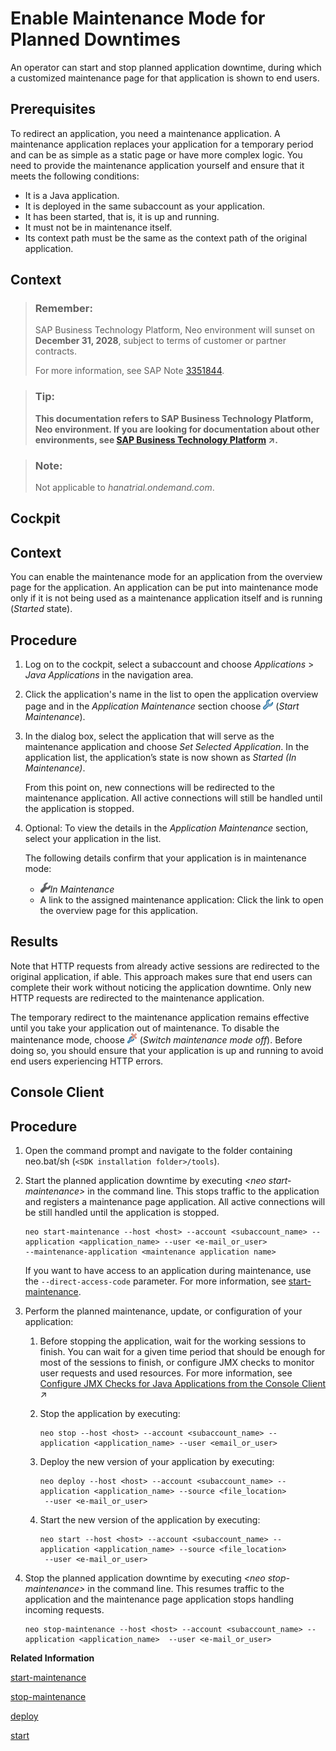 <!-- loioaa04f29a908f4db7b7666c12552ddd53 -->

# Enable Maintenance Mode for Planned Downtimes

An operator can start and stop planned application downtime, during which a customized maintenance page for that application is shown to end users.



## Prerequisites

To redirect an application, you need a maintenance application. A maintenance application replaces your application for a temporary period and can be as simple as a static page or have more complex logic. You need to provide the maintenance application yourself and ensure that it meets the following conditions:

-   It is a Java application.
-   It is deployed in the same subaccount as your application.
-   It has been started, that is, it is up and running.
-   It must not be in maintenance itself.
-   Its context path must be the same as the context path of the original application.



## Context

> ### Remember:  
> SAP Business Technology Platform, Neo environment will sunset on **December 31, 2028**, subject to terms of customer or partner contracts.
> 
> For more information, see SAP Note [3351844](https://me.sap.com/notes/3351844).

> ### Tip:  
> **This documentation refers to SAP Business Technology Platform, Neo environment. If you are looking for documentation about other environments, see [SAP Business Technology Platform](https://help.sap.com/viewer/65de2977205c403bbc107264b8eccf4b/Cloud/en-US/6a2c1ab5a31b4ed9a2ce17a5329e1dd8.html "SAP Business Technology Platform (SAP BTP) is an integrated offering comprised of four technology portfolios: database and data management, application development and integration, analytics, and intelligent technologies. The platform offers users the ability to turn data into business value, compose end-to-end business processes, and build and extend SAP applications quickly.") :arrow_upper_right:.**

> ### Note:  
> Not applicable to *hanatrial.ondemand.com*.

<a name="task_xw4_xrx_4n"/>

<!-- task\_xw4\_xrx\_4n -->

## Cockpit



## Context

You can enable the maintenance mode for an application from the overview page for the application. An application can be put into maintenance mode only if it is not being used as a maintenance application itself and is running \(*Started* state\).



<a name="task_xw4_xrx_4n__steps_cmq_xrx_4n"/>

## Procedure

1.  Log on to the cockpit, select a subaccount and choose *Applications* \> *Java Applications* in the navigation area.

2.  Click the application's name in the list to open the application overview page and in the *Application Maintenance* section choose ![](images/Maintenance_On_Icon_8bbf58a.png) \(*Start Maintenance*\).

3.  In the dialog box, select the application that will serve as the maintenance application and choose *Set Selected Application*. In the application list, the application’s state is now shown as *Started \(In Maintenance\)*.

    From this point on, new connections will be redirected to the maintenance application. All active connections will still be handled until the application is stopped.

4.  Optional: To view the details in the *Application Maintenance* section, select your application in the list.

    The following details confirm that your application is in maintenance mode:

    -   ![](images/In_Maintenance_Icon_2e1da1e.png)*In Maintenance*
    -   A link to the assigned maintenance application: Click the link to open the overview page for this application.




## Results

Note that HTTP requests from already active sessions are redirected to the original application, if able. This approach makes sure that end users can complete their work without noticing the application downtime. Only new HTTP requests are redirected to the maintenance application.

The temporary redirect to the maintenance application remains effective until you take your application out of maintenance. To disable the maintenance mode, choose ![](images/Maintenance_Off_Icon_c3f0dd0.png) \(*Switch maintenance mode off*\). Before doing so, you should ensure that your application is up and running to avoid end users experiencing HTTP errors.

<a name="task_y4m_vwg_nn"/>

<!-- task\_y4m\_vwg\_nn -->

## Console Client



<a name="task_y4m_vwg_nn__steps_etp_wwg_nn"/>

## Procedure

1.  Open the command prompt and navigate to the folder containing neo.bat/sh \(`<SDK installation folder>/tools`\).

2.  Start the planned application downtime by executing *<neo start-maintenance\>* in the command line. This stops traffic to the application and registers a maintenance page application. All active connections will be still handled until the application is stopped.

    ```
    neo start-maintenance --host <host> --account <subaccount_name> --application <application_name> --user <e-mail_or_user> 
    --maintenance-application <maintenance application name> 
    ```

    If you want to have access to an application during maintenance, use the `--direct-access-code` parameter. For more information, see [start-maintenance](start-maintenance-f42be92.md).

3.  Perform the planned maintenance, update, or configuration of your application:

    1.  Before stopping the application, wait for the working sessions to finish. You can wait for a given time period that should be enough for most of the sessions to finish, or configure JMX checks to monitor user requests and used resources. For more information, see [Configure JMX Checks for Java Applications from the Console Client](https://help.sap.com/viewer/64f7d2b06c6b40a9b3097860c5930641/Cloud/en-US/21d734fa88f44298a8a9cb1f759f8fb9.html "Configure a JMX check from the console client to monitor your Java application.") :arrow_upper_right:

    2.  Stop the application by executing:

        ```
        neo stop --host <host> --account <subaccount_name> --application <application_name> --user <email_or_user> 
        ```

    3.  Deploy the new version of your application by executing:

        ```
        neo deploy --host <host> --account <subaccount_name> --application <application_name> --source <file_location>
         --user <e-mail_or_user> 
        ```

    4.  Start the new version of the application by executing:

        ```
        neo start --host <host> --account <subaccount_name> --application <application_name> --source <file_location>
         --user <e-mail_or_user> 
        ```


4.  Stop the planned application downtime by executing *<neo stop-maintenance\>* in the command line. This resumes traffic to the application and the maintenance page application stops handling incoming requests.

    ```
    neo stop-maintenance --host <host> --account <subaccount_name> --application <application_name>  --user <e-mail_or_user>
    ```


**Related Information**  


[start-maintenance](start-maintenance-f42be92.md "This command starts the planned downtime of an application, during which it no longer receives requests and a custom maintenance page for that application is shown to the user. All active connections will still be handled until the application is stopped.")

[stop-maintenance](stop-maintenance-3fbd6fe.md "This command stops the planned downtime of an application, starts traffic to it and deregisters the maintenance application page.")

[deploy](deploy-937db4f.md "Deploying an application publishes it to SAP BTP. Use the optional parameters to make some specific configurations of the deployed application.")

[start](start-cc417d7.md "Starts a deployed application in order to make it available for customers. In case the application is already started, the command starts an additional application process if the quota for maximum allowed number of application processes is not exceeded.")

